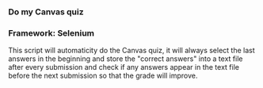 
<h3>Do my Canvas quiz</h3> 

<h3>Framework: Selenium</h3>

<p>This script will automaticity do the Canvas quiz, it will always select the last answers in the beginning and store the "correct answers" into a text file after every submission and check if any answers appear in the text file before the next submission so that the grade will improve. </p> 
